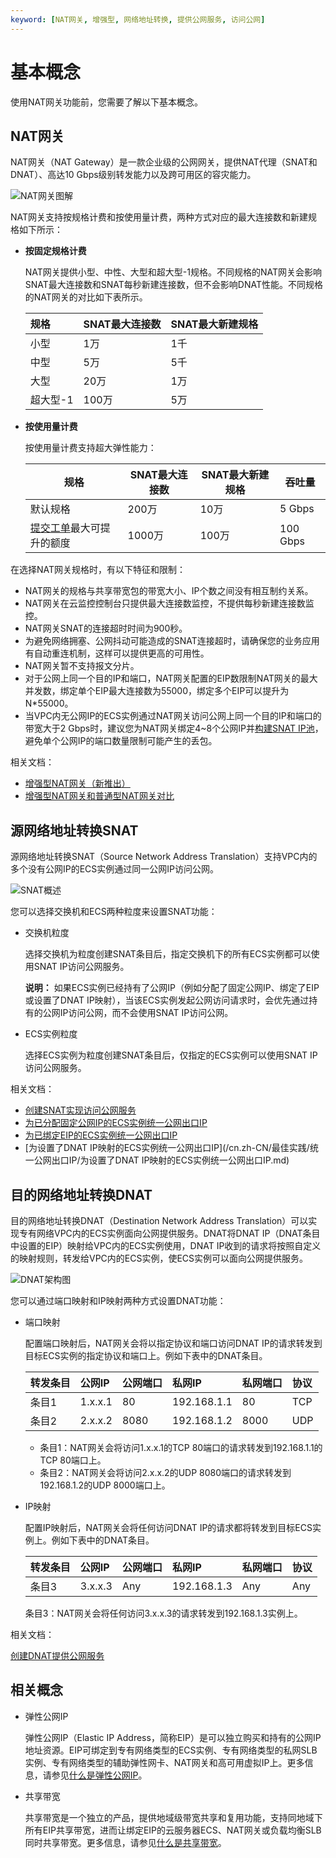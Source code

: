 ```yaml
---
keyword: [NAT网关, 增强型, 网络地址转换, 提供公网服务, 访问公网]
---
```


# 基本概念

使用NAT网关功能前，您需要了解以下基本概念。

## NAT网关

NAT网关（NAT Gateway）是一款企业级的公网网关，提供NAT代理（SNAT和DNAT）、高达10 Gbps级别转发能力以及跨可用区的容灾能力。

![NAT网关图解](https://static-aliyun-doc.oss-accelerate.aliyuncs.com/assets/img/zh-CN/1283214061/p4440.png)

NAT网关支持按规格计费和按使用量计费，两种方式对应的最大连接数和新建规格如下所示：

-   **按固定规格计费**

    NAT网关提供小型、中性、大型和超大型-1规格。不同规格的NAT网关会影响SNAT最大连接数和SNAT每秒新建连接数，但不会影响DNAT性能。不同规格的NAT网关的对比如下表所示。

    |规格|SNAT最大连接数|SNAT最大新建规格|
    |:-|:--------|:---------|
    |小型|1万|1千|
    |中型|5万|5千|
    |大型|20万|1万|
    |超大型-1|100万|5万|

-   **按使用量计费**

    按使用量计费支持超大弹性能力：

    |规格|SNAT最大连接数|SNAT最大新建规格|吞吐量|
    |--|---------|----------|---|
    |默认规格|200万|10万|5 Gbps|
    |[提交工单](https://selfservice.console.aliyun.com/ticket/category/natgw/today)最大可提升的额度|1000万|100万|100 Gbps|


在选择NAT网关规格时，有以下特征和限制：

-   NAT网关的规格与共享带宽包的带宽大小、IP个数之间没有相互制约关系。
-   NAT网关在云监控控制台只提供最大连接数监控，不提供每秒新建连接数监控。
-   NAT网关SNAT的连接超时时间为900秒。
-   为避免网络拥塞、公网抖动可能造成的SNAT连接超时，请确保您的业务应用有自动重连机制，这样可以提供更高的可用性。
-   NAT网关暂不支持报文分片。
-   对于公网上同一个目的IP和端口，NAT网关配置的EIP数限制NAT网关的最大并发数，绑定单个EIP最大连接数为55000，绑定多个EIP可以提升为N\*55000。
-   当VPC内无公网IP的ECS实例通过NAT网关访问公网上同一个目的IP和端口的带宽大于2 Gbps时，建议您为NAT网关绑定4~8个公网IP并[构建SNAT IP池](https://yq.aliyun.com/articles/533821)，避免单个公网IP的端口数量限制可能产生的丢包。

相关文档：

-   [增强型NAT网关（新推出）](/cn.zh-CN/网关类型/增强型NAT网关（新推出）.md)
-   [增强型NAT网关和普通型NAT网关对比](/cn.zh-CN/网关类型/增强型NAT网关和普通型NAT网关对比.md)

## 源网络地址转换SNAT

源网络地址转换SNAT（Source Network Address Translation）支持VPC内的多个没有公网IP的ECS实例通过同一公网IP访问公网。

![SNAT概述](https://static-aliyun-doc.oss-accelerate.aliyuncs.com/assets/img/zh-CN/7408214061/p178164.png)

您可以选择交换机和ECS两种粒度来设置SNAT功能：

-   交换机粒度

    选择交换机为粒度创建SNAT条目后，指定交换机下的所有ECS实例都可以使用SNAT IP访问公网服务。

    **说明：** 如果ECS实例已经持有了公网IP（例如分配了固定公网IP、绑定了EIP或设置了DNAT IP映射），当该ECS实例发起公网访问请求时，会优先通过持有的公网IP访问公网，而不会使用SNAT IP访问公网。

-   ECS实例粒度

    选择ECS实例为粒度创建SNAT条目后，仅指定的ECS实例可以使用SNAT IP访问公网服务。


相关文档：

-   [创建SNAT实现访问公网服务](/cn.zh-CN/基本功能操作/创建SNAT实现访问公网服务.md)
-   [为已分配固定公网IP的ECS实例统一公网出口IP](/cn.zh-CN/最佳实践/统一公网出口IP/为已分配固定公网IP的ECS实例统一公网出口IP.md)
-   [为已绑定EIP的ECS实例统一公网出口IP](/cn.zh-CN/最佳实践/统一公网出口IP/为已绑定EIP的ECS实例统一公网出口IP.md)
-   [为设置了DNAT IP映射的ECS实例统一公网出口IP](/cn.zh-CN/最佳实践/统一公网出口IP/为设置了DNAT IP映射的ECS实例统一公网出口IP.md)

## 目的网络地址转换DNAT

目的网络地址转换DNAT（Destination Network Address Translation）可以实现专有网络VPC内的ECS实例面向公网提供服务。DNAT将DNAT IP（DNAT条目中设置的EIP）映射给VPC内的ECS实例使用，DNAT IP收到的请求将按照自定义的映射规则，转发给VPC内的ECS实例，使ECS实例可以面向公网提供服务。

![DNAT架构图](https://static-aliyun-doc.oss-accelerate.aliyuncs.com/assets/img/zh-CN/8322314061/p178170.png)

您可以通过端口映射和IP映射两种方式设置DNAT功能：

-   端口映射

    配置端口映射后，NAT网关会将以指定协议和端口访问DNAT IP的请求转发到目标ECS实例的指定协议和端口上。例如下表中的DNAT条目。

    |转发条目|公网IP|公网端口|私网IP|私网端口|协议|
    |:---|:---|:---|:---|:---|:-|
    |条目1|1.x.x.1|80|192.168.1.1|80|TCP|
    |条目2|2.x.x.2|8080|192.168.1.2|8000|UDP|

    -   条目1：NAT网关会将访问1.x.x.1的TCP 80端口的请求转发到192.168.1.1的TCP 80端口上。
    -   条目2：NAT网关会将访问2.x.x.2的UDP 8080端口的请求转发到192.168.1.2的UDP 8000端口上。
-   IP映射

    配置IP映射后，NAT网关会将任何访问DNAT IP的请求都将转发到目标ECS实例上。例如下表中的DNAT条目。

    |转发条目|公网IP|公网端口|私网IP|私网端口|协议|
    |:---|:---|:---|:---|:---|:-|
    |条目3|3.x.x.3|Any|192.168.1.3|Any|Any|

    条目3：NAT网关会将任何访问3.x.x.3的请求转发到192.168.1.3实例上。


相关文档：

[创建DNAT提供公网服务](/cn.zh-CN/基本功能操作/创建DNAT提供公网服务.md)

## 相关概念

-   弹性公网IP

    弹性公网IP（Elastic IP Address，简称EIP）是可以独立购买和持有的公网IP地址资源。EIP可绑定到专有网络类型的ECS实例、专有网络类型的私网SLB实例、专有网络类型的辅助弹性网卡、NAT网关和高可用虚拟IP上。更多信息，请参见[什么是弹性公网IP](/cn.zh-CN/.md)。

-   共享带宽

    共享带宽是一个独立的产品，提供地域级带宽共享和复用功能，支持同地域下所有EIP共享带宽，进而让绑定EIP的云服务器ECS、NAT网关或负载均衡SLB同时共享带宽。更多信息，请参见[什么是共享带宽](/cn.zh-CN/.md)。


